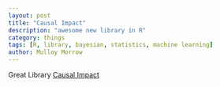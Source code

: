 ```yaml
---
layout: post
title: "Causal Impact"
description: "awesome new library in R"
category: things
tags: [R, library, bayesian, statistics, machine learning]
author: Mulloy Morrow
---
```


Great Library
[Causal Impact](http://google.github.io/CausalImpact/)


